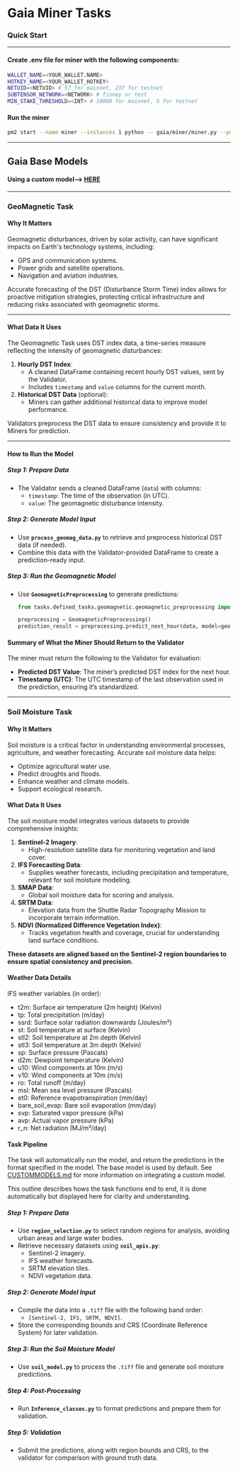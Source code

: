 # Gaia Miner Tasks

### Quick Start

---

#### Create .env file for miner with the following components:
```bash
WALLET_NAME=<YOUR_WALLET.NAME>
HOTKEY_NAME=<YOUR_WALLET_HOTKEY>
NETUID=<NETUID> # 57 for mainnet, 237 for testnet
SUBTENSOR_NETWORK=<NETWORK> # finney or test
MIN_STAKE_THRESHOLD=<INT> # 10000 for mainnet, 5 for testnet
```

#### Run the miner
```bash
pm2 start --name miner --instances 1 python -- gaia/miner/miner.py --port <INTERNAL PORT, the one you set as the forwarding port in the nginx config>
```

---
## Gaia Base Models

#### Using a custom model--> [HERE](gaia/models/custom_models/CUSTOMMODELS.md)

---

### GeoMagnetic Task

#### Why It Matters
Geomagnetic disturbances, driven by solar activity, can have significant impacts on Earth's technology systems, including:
- GPS and communication systems.
- Power grids and satellite operations.
- Navigation and aviation industries.

Accurate forecasting of the DST (Disturbance Storm Time) index allows for proactive mitigation strategies, protecting critical infrastructure and reducing risks associated with geomagnetic storms.

---

#### What Data It Uses
The Geomagnetic Task uses DST index data, a time-series measure reflecting the intensity of geomagnetic disturbances:
1. **Hourly DST Index**:
   - A cleaned DataFrame containing recent hourly DST values, sent by the Validator.
   - Includes `timestamp` and `value` columns for the current month.
2. **Historical DST Data** (optional):
   - Miners can gather additional historical data to improve model performance.

Validators preprocess the DST data to ensure consistency and provide it to Miners for prediction.

---

#### How to Run the Model

##### Step 1: Prepare Data
- The Validator sends a cleaned DataFrame (`data`) with columns:
  - `timestamp`: The time of the observation (in UTC).
  - `value`: The geomagnetic disturbance intensity.

##### Step 2: Generate Model Input
- Use **`process_geomag_data.py`** to retrieve and preprocess historical DST data (if needed).
- Combine this data with the Validator-provided DataFrame to create a prediction-ready input.

##### Step 3: Run the Geomagnetic Model
- Use **`GeomagneticPreprocessing`** to generate predictions:
  ```python
  from tasks.defined_tasks.geomagnetic.geomagnetic_preprocessing import GeomagneticPreprocessing

  preprocessing = GeomagneticPreprocessing()
  prediction_result = preprocessing.predict_next_hour(data, model=geomag_model)


#### Summary of What the Miner Should Return to the Validator

The miner must return the following to the Validator for evaluation:

- **Predicted DST Value**: The miner’s predicted DST index for the next hour.
- **Timestamp (UTC)**: The UTC timestamp of the last observation used in the prediction, ensuring it’s standardized.

---

### Soil Moisture Task

#### Why It Matters
Soil moisture is a critical factor in understanding environmental processes, agriculture, and weather forecasting. 
Accurate soil moisture data helps: 
- Optimize agricultural water use.
- Predict droughts and floods.
- Enhance weather and climate models.
- Support ecological research.

#### What Data It Uses
The soil moisture model integrates various datasets to provide comprehensive insights:
1. **Sentinel-2 Imagery**:
   - High-resolution satellite data for monitoring vegetation and land cover.
2. **IFS Forecasting Data**:
   - Supplies weather forecasts, including precipitation and temperature, relevant for soil moisture modeling.
3. **SMAP Data**:
   - Global soil moisture data for scoring and analysis.
4. **SRTM Data**:
   - Elevation data from the Shuttle Radar Topography Mission to incorporate terrain information.
5. **NDVI (Normalized Difference Vegetation Index)**:
   - Tracks vegetation health and coverage, crucial for understanding land surface conditions.

**These datasets are aligned based on the Sentinel-2 region boundaries to ensure spatial consistency and precision.**

#### **Weather Data Details**

IFS weather variables (in order):
- t2m: Surface air temperature (2m height) (Kelvin)
- tp: Total precipitation (m/day)
- ssrd: Surface solar radiation downwards (Joules/m²)
- st: Soil temperature at surface (Kelvin)
- stl2: Soil temperature at 2m depth (Kelvin)
- stl3: Soil temperature at 3m depth (Kelvin)
- sp: Surface pressure (Pascals)
- d2m: Dewpoint temperature (Kelvin)
- u10: Wind components at 10m (m/s)
- v10: Wind components at 10m (m/s)
- ro: Total runoff (m/day)
- msl: Mean sea level pressure (Pascals)
- et0: Reference evapotranspiration (mm/day)
- bare_soil_evap: Bare soil evaporation (mm/day)
- svp: Saturated vapor pressure (kPa)
- avp: Actual vapor pressure (kPa)
- r_n: Net radiation (MJ/m²/day) 

#### Task Pipeline

The task will automatically run the model, and return the predictions in the format specified in the model. The base model is used by default. See [CUSTOMMODELS.md](../gaia/models/custom_models/CUSTOMMODELS.md) for more information on integrating a custom model.

This outline describes hows the task functions end to end, it is done automatically but displayed here for clarity and understanding.

##### Step 1: Prepare Data
- Use **`region_selection.py`** to select random regions for analysis, avoiding urban areas and large water bodies.
- Retrieve necessary datasets using **`soil_apis.py`**:
  - Sentinel-2 imagery.
  - IFS weather forecasts.
  - SRTM elevation tiles.
  - NDVI vegetation data.

##### Step 2: Generate Model Input
- Compile the data into a `.tiff` file with the following band order:
  - `[Sentinel-2, IFS, SRTM, NDVI]`.
- Store the corresponding bounds and CRS (Coordinate Reference System) for later validation.

##### Step 3: Run the Soil Moisture Model
- Use **`soil_model.py`** to process the `.tiff` file and generate soil moisture predictions.

##### Step 4: Post-Processing
- Run **`Inference_classes.py`** to format predictions and prepare them for validation.

##### Step 5: Validation
- Submit the predictions, along with region bounds and CRS, to the validator for comparison with ground truth data.

